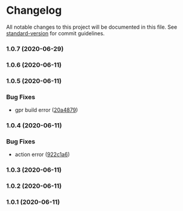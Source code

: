 # Changelog

All notable changes to this project will be documented in this file. See [standard-version](https://github.com/conventional-changelog/standard-version) for commit guidelines.

### 1.0.7 (2020-06-29)

### 1.0.6 (2020-06-11)

### 1.0.5 (2020-06-11)


### Bug Fixes

* gpr build error ([20a4879](https://github.com/daichangxin/verdaccio-aliyunoss-storage/commit/20a48799568dcf37333f4816ac2dc2650a0a523a))

### 1.0.4 (2020-06-11)


### Bug Fixes

* action error ([922c1a6](https://github.com/daichangxin/verdaccio-aliyunoss-storage/commit/922c1a6ef16da4a0aef78a680aa0740c3f9984ef))

### 1.0.3 (2020-06-11)

### 1.0.2 (2020-06-11)

### 1.0.1 (2020-06-11)
